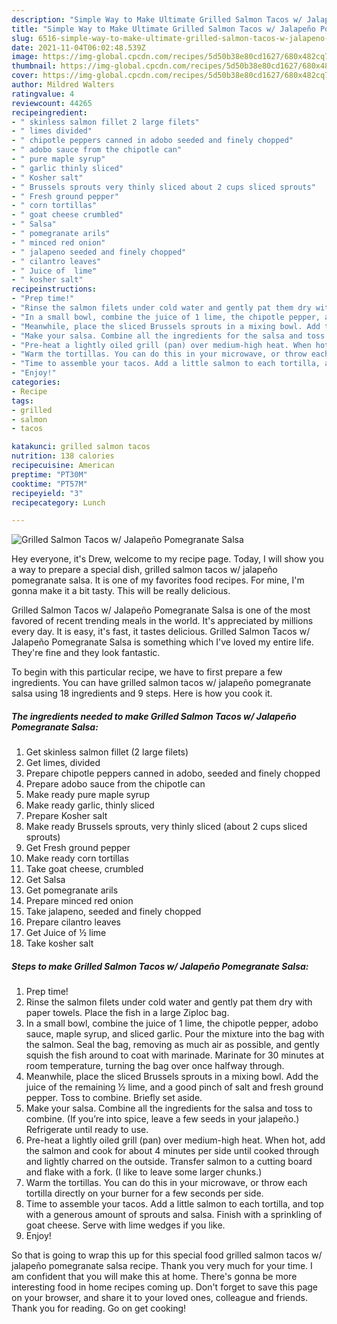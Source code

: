 ```yaml
---
description: "Simple Way to Make Ultimate Grilled Salmon Tacos w/ Jalapeño Pomegranate Salsa"
title: "Simple Way to Make Ultimate Grilled Salmon Tacos w/ Jalapeño Pomegranate Salsa"
slug: 6516-simple-way-to-make-ultimate-grilled-salmon-tacos-w-jalapeno-pomegranate-salsa
date: 2021-11-04T06:02:48.539Z
image: https://img-global.cpcdn.com/recipes/5d50b38e80cd1627/680x482cq70/grilled-salmon-tacos-w-jalapeno-pomegranate-salsa-recipe-main-photo.jpg
thumbnail: https://img-global.cpcdn.com/recipes/5d50b38e80cd1627/680x482cq70/grilled-salmon-tacos-w-jalapeno-pomegranate-salsa-recipe-main-photo.jpg
cover: https://img-global.cpcdn.com/recipes/5d50b38e80cd1627/680x482cq70/grilled-salmon-tacos-w-jalapeno-pomegranate-salsa-recipe-main-photo.jpg
author: Mildred Walters
ratingvalue: 4
reviewcount: 44265
recipeingredient:
- " skinless salmon fillet 2 large filets"
- " limes divided"
- " chipotle peppers canned in adobo seeded and finely chopped"
- " adobo sauce from the chipotle can"
- " pure maple syrup"
- " garlic thinly sliced"
- " Kosher salt"
- " Brussels sprouts very thinly sliced about 2 cups sliced sprouts"
- " Fresh ground pepper"
- " corn tortillas"
- " goat cheese crumbled"
- " Salsa"
- " pomegranate arils"
- " minced red onion"
- " jalapeno seeded and finely chopped"
- " cilantro leaves"
- " Juice of  lime"
- " kosher salt"
recipeinstructions:
- "Prep time!"
- "Rinse the salmon filets under cold water and gently pat them dry with paper towels. Place the fish in a large Ziploc bag."
- "In a small bowl, combine the juice of 1 lime, the chipotle pepper, adobo sauce, maple syrup, and sliced garlic. Pour the mixture into the bag with the salmon. Seal the bag, removing as much air as possible, and gently squish the fish around to coat with marinade. Marinate for 30 minutes at room temperature, turning the bag over once halfway through."
- "Meanwhile, place the sliced Brussels sprouts in a mixing bowl. Add the juice of the remaining ½ lime, and a good pinch of salt and fresh ground pepper. Toss to combine. Briefly set aside."
- "Make your salsa. Combine all the ingredients for the salsa and toss to combine. (If you’re into spice, leave a few seeds in your jalapeño.) Refrigerate until ready to use."
- "Pre-heat a lightly oiled grill (pan) over medium-high heat. When hot, add the salmon and cook for about 4 minutes per side until cooked through and lightly charred on the outside. Transfer salmon to a cutting board and flake with a fork. (I like to leave some larger chunks.)"
- "Warm the tortillas. You can do this in your microwave, or throw each tortilla directly on your burner for a few seconds per side."
- "Time to assemble your tacos. Add a little salmon to each tortilla, and top with a generous amount of sprouts and salsa. Finish with a sprinkling of goat cheese. Serve with lime wedges if you like."
- "Enjoy!"
categories:
- Recipe
tags:
- grilled
- salmon
- tacos

katakunci: grilled salmon tacos 
nutrition: 138 calories
recipecuisine: American
preptime: "PT30M"
cooktime: "PT57M"
recipeyield: "3"
recipecategory: Lunch

---
```



![Grilled Salmon Tacos w/ Jalapeño Pomegranate Salsa](https://img-global.cpcdn.com/recipes/5d50b38e80cd1627/680x482cq70/grilled-salmon-tacos-w-jalapeno-pomegranate-salsa-recipe-main-photo.jpg)

Hey everyone, it's Drew, welcome to my recipe page. Today, I will show you a way to prepare a special dish, grilled salmon tacos w/ jalapeño pomegranate salsa. It is one of my favorites food recipes. For mine, I'm gonna make it a bit tasty. This will be really delicious.



Grilled Salmon Tacos w/ Jalapeño Pomegranate Salsa is one of the most favored of recent trending meals in the world. It's appreciated by millions every day. It is easy, it's fast, it tastes delicious. Grilled Salmon Tacos w/ Jalapeño Pomegranate Salsa is something which I've loved my entire life. They're fine and they look fantastic.


To begin with this particular recipe, we have to first prepare a few ingredients. You can have grilled salmon tacos w/ jalapeño pomegranate salsa using 18 ingredients and 9 steps. Here is how you cook it.

<!--inarticleads1-->

##### The ingredients needed to make Grilled Salmon Tacos w/ Jalapeño Pomegranate Salsa:

1. Get  skinless salmon fillet (2 large filets)
1. Get  limes, divided
1. Prepare  chipotle peppers canned in adobo, seeded and finely chopped
1. Prepare  adobo sauce from the chipotle can
1. Make ready  pure maple syrup
1. Make ready  garlic, thinly sliced
1. Prepare  Kosher salt
1. Make ready  Brussels sprouts, very thinly sliced (about 2 cups sliced sprouts)
1. Get  Fresh ground pepper
1. Make ready  corn tortillas
1. Take  goat cheese, crumbled
1. Get  Salsa
1. Get  pomegranate arils
1. Prepare  minced red onion
1. Take  jalapeno, seeded and finely chopped
1. Prepare  cilantro leaves
1. Get  Juice of ½ lime
1. Take  kosher salt




<!--inarticleads2-->

##### Steps to make Grilled Salmon Tacos w/ Jalapeño Pomegranate Salsa:

1. Prep time!
1. Rinse the salmon filets under cold water and gently pat them dry with paper towels. Place the fish in a large Ziploc bag.
1. In a small bowl, combine the juice of 1 lime, the chipotle pepper, adobo sauce, maple syrup, and sliced garlic. Pour the mixture into the bag with the salmon. Seal the bag, removing as much air as possible, and gently squish the fish around to coat with marinade. Marinate for 30 minutes at room temperature, turning the bag over once halfway through.
1. Meanwhile, place the sliced Brussels sprouts in a mixing bowl. Add the juice of the remaining ½ lime, and a good pinch of salt and fresh ground pepper. Toss to combine. Briefly set aside.
1. Make your salsa. Combine all the ingredients for the salsa and toss to combine. (If you’re into spice, leave a few seeds in your jalapeño.) Refrigerate until ready to use.
1. Pre-heat a lightly oiled grill (pan) over medium-high heat. When hot, add the salmon and cook for about 4 minutes per side until cooked through and lightly charred on the outside. Transfer salmon to a cutting board and flake with a fork. (I like to leave some larger chunks.)
1. Warm the tortillas. You can do this in your microwave, or throw each tortilla directly on your burner for a few seconds per side.
1. Time to assemble your tacos. Add a little salmon to each tortilla, and top with a generous amount of sprouts and salsa. Finish with a sprinkling of goat cheese. Serve with lime wedges if you like.
1. Enjoy!




So that is going to wrap this up for this special food grilled salmon tacos w/ jalapeño pomegranate salsa recipe. Thank you very much for your time. I am confident that you will make this at home. There's gonna be more interesting food in home recipes coming up. Don't forget to save this page on your browser, and share it to your loved ones, colleague and friends. Thank you for reading. Go on get cooking!
